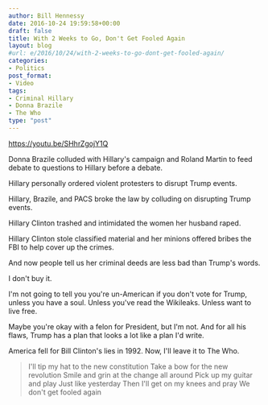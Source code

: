 ```yaml
---
author: Bill Hennessy
date: 2016-10-24 19:59:58+00:00
draft: false
title: With 2 Weeks to Go, Don't Get Fooled Again
layout: blog
#url: e/2016/10/24/with-2-weeks-to-go-dont-get-fooled-again/
categories:
- Politics
post_format:
- Video
tags:
- Criminal Hillary
- Donna Brazile
- The Who
type: "post"
---
```


https://youtu.be/SHhrZgojY1Q

Donna Brazile colluded with Hillary's campaign and Roland Martin to feed debate to questions to Hillary before a debate.

Hillary personally ordered violent protesters to disrupt Trump events.

Hillary, Brazile, and PACS broke the law by colluding on disrupting Trump events.

Hillary Clinton trashed and intimidated the women her husband raped.

Hillary Clinton stole classified material and her minions offered bribes the FBI to help cover up the crimes.

And now people tell us her criminal deeds are less bad than Trump's words.

I don't buy it.

I'm not going to tell you you're un-American if you don't vote for Trump, unless you have a soul. Unless you've read the Wikileaks. Unless want to live free.

Maybe you're okay with a felon for President, but I'm not. And for all his flaws, Trump has a plan that looks a lot like a plan I'd write.

America fell for Bill Clinton's lies in 1992. Now, I'll leave it to The Who.



> I'll tip my hat to the new constitution
Take a bow for the new revolution
Smile and grin at the change all around
Pick up my guitar and play
Just like yesterday
Then I'll get on my knees and pray
We don't get fooled again
